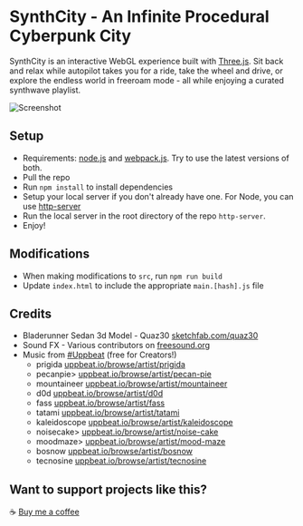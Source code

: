 # SynthCity - An Infinite Procedural Cyberpunk City

SynthCity is an interactive WebGL experience built with [Three.js](https://threejs.org/). Sit back and relax while autopilot takes you for a ride, take the wheel and drive, or explore the endless world in freeroam mode - all while enjoying a curated synthwave playlist.

![Screenshot](https://jeff-beene.com/synthcity/screenshots/readme.jpg)

## Setup

- Requirements: [node.js](https://nodejs.org/en) and [webpack.js](https://webpack.js.org/). Try to use the latest versions of both.
- Pull the repo
- Run `npm install` to install dependencies
- Setup your local server if you don't already have one. For Node, you can use [http-server](https://www.npmjs.com/package/http-server)
- Run the local server in the root directory of the repo `http-server`.
- Enjoy!

## Modifications

- When making modifications to `src`, run `npm run build`
- Update `index.html` to include the appropriate `main.[hash].js` file

## Credits

- Bladerunner Sedan 3d Model - Quaz30 [sketchfab.com/quaz30](sketchfab.com/quaz30)
- Sound FX - Various contributors on [freesound.org](https://freesound.org)
- Music from [#Uppbeat](https://uppbeat.io/) (free for Creators!)
  - prigida [uppbeat.io/browse/artist/prigida](https://uppbeat.io/browse/artist/prigida)
  - pecanpie> [uppbeat.io/browse/artist/pecan-pie](https://uppbeat.io/browse/artist/pecan-pie)
  - mountaineer [uppbeat.io/browse/artist/mountaineer](https://uppbeat.io/browse/artist/mountaineer)
  - d0d [uppbeat.io/browse/artist/d0d](https://uppbeat.io/browse/artist/d0d)
  - fass [uppbeat.io/browse/artist/fass](https://uppbeat.io/browse/artist/fass)
  - tatami [uppbeat.io/browse/artist/tatami](https://uppbeat.io/browse/artist/tatami)
  - kaleidoscope [uppbeat.io/browse/artist/kaleidoscope](https://uppbeat.io/browse/artist/kaleidoscope)
  - noisecake> [uppbeat.io/browse/artist/noise-cake](https://uppbeat.io/browse/artist/noise-cake)
  - moodmaze> [uppbeat.io/browse/artist/mood-maze](https://uppbeat.io/browse/artist/mood-maze)
  - bosnow [uppbeat.io/browse/artist/bosnow](https://uppbeat.io/browse/artist/bosnow)
  - tecnosine [uppbeat.io/browse/artist/tecnosine](https://uppbeat.io/browse/artist/tecnosine)

## Want to support projects like this?

:coffee: [Buy me a coffee](https://www.paypal.com/donate/?business=DV5PFYEPQ59W4&no_recurring=0&item_name=Want+to+support+my+side-projects+or+buy+me+a+coffee?+Feel+free+to+leave+a+donation+below%21&currency_code=USD)